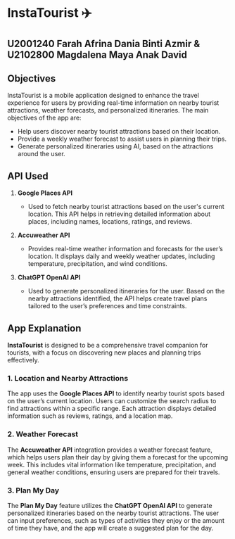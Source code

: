 
# InstaTourist ✈️

## U2001240 Farah Afrina Dania Binti Azmir & U2102800 Magdalena Maya Anak David 

## Objectives
InstaTourist is a mobile application designed to enhance the travel experience for users by providing real-time information on nearby tourist attractions, weather forecasts, and personalized itineraries. The main objectives of the app are:

- Help users discover nearby tourist attractions based on their location.
- Provide a weekly weather forecast to assist users in planning their trips.
- Generate personalized itineraries using AI, based on the attractions around the user.

## API Used

1. **Google Places API**  
   - Used to fetch nearby tourist attractions based on the user's current location. This API helps in retrieving detailed information about places, including names, locations, ratings, and reviews.

2. **Accuweather API**  
   - Provides real-time weather information and forecasts for the user’s location. It displays daily and weekly weather updates, including temperature, precipitation, and wind conditions.

3. **ChatGPT OpenAI API**  
   - Used to generate personalized itineraries for the user. Based on the nearby attractions identified, the API helps create travel plans tailored to the user’s preferences and time constraints.

## App Explanation

**InstaTourist** is designed to be a comprehensive travel companion for tourists, with a focus on discovering new places and planning trips effectively.

### 1. **Location and Nearby Attractions**  
   The app uses the **Google Places API** to identify nearby tourist spots based on the user’s current location. Users can customize the search radius to find attractions within a specific range. Each attraction displays detailed information such as reviews, ratings, and a location map.

### 2. **Weather Forecast**  
   The **Accuweather API** integration provides a weather forecast feature, which helps users plan their day by giving them a forecast for the upcoming week. This includes vital information like temperature, precipitation, and general weather conditions, ensuring users are prepared for their travels.

### 3. **Plan My Day**  
   The **Plan My Day** feature utilizes the **ChatGPT OpenAI API** to generate personalized itineraries based on the nearby tourist attractions. The user can input preferences, such as types of activities they enjoy or the amount of time they have, and the app will create a suggested plan for the day.

